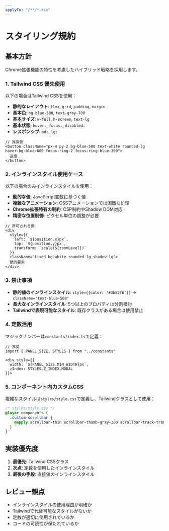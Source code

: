 ```yaml
---
applyTo: "/**/*.tsx"
---
```


# スタイリング規約

## 基本方針

Chrome拡張機能の特性を考慮したハイブリッド戦略を採用します。

### 1. **Tailwind CSS 優先使用**

以下の場合はTailwind CSSを使用：

- **静的なレイアウト**: `flex`, `grid`, `padding`, `margin`
- **基本色**: `bg-blue-500`, `text-gray-700`
- **基本サイズ**: `w-full`, `h-screen`, `text-lg`
- **基本状態**: `hover:`, `focus:`, `disabled:`
- **レスポンシブ**: `md:`, `lg:`

```tsx
// 推奨例
<button className="px-4 py-2 bg-blue-500 text-white rounded-lg hover:bg-blue-600 focus:ring-2 focus:ring-blue-300">
  送信
</button>
```

### 2. **インラインスタイル使用ケース**

以下の場合のみインラインスタイルを使用：

- **動的な値**: JavaScript変数に基づく値
- **複雑なアニメーション**: CSSアニメーションでは困難な処理
- **Chrome拡張特有の制約**: CSP制約やShadow DOM対応
- **精密な位置制御**: ピクセル単位の調整が必要

```tsx
// 許可される例
<div
  style={{
    left: `${position.x}px`,
    top: `${position.y}px`,
    transform: `scale(${zoomLevel})`
  }}
  className="fixed bg-white rounded-lg shadow-lg">
  動的要素
</div>
```

### 3. **禁止事項**

- **静的値のインラインスタイル**: `style={{color: '#3b82f6'}}` → `className="text-blue-500"`
- **長大なインラインスタイル**: 5つ以上のプロパティは分割検討
- **Tailwindで表現可能なスタイル**: 既存クラスがある場合は使用禁止

### 4. **定数活用**

マジックナンバーは`constants/index.ts`で定義：

```tsx
// 推奨
import { PANEL_SIZE, STYLES } from "../constants"

<div style={{
  width: `${PANEL_SIZE.MIN_WIDTH}px`,
  zIndex: STYLES.Z_INDEX.MODAL
}}>
```

### 5. **コンポーネント内カスタムCSS**

複雑なスタイルは`styles/style.css`で定義し、Tailwindクラスとして使用：

```css
/* styles/style.css */
@layer components {
  .custom-scrollbar {
    @apply scrollbar-thin scrollbar-thumb-gray-300 scrollbar-track-transparent;
  }
}
```

## 実装優先度

1. **最優先**: Tailwind CSSクラス
2. **次点**: 定数を使用したインラインスタイル
3. **最後の手段**: 直接値のインラインスタイル

## レビュー観点

- インラインスタイルの使用理由が明確か
- Tailwindで代替可能なスタイルがないか
- 定数が適切に使用されているか
- コードの可読性が保たれているか

